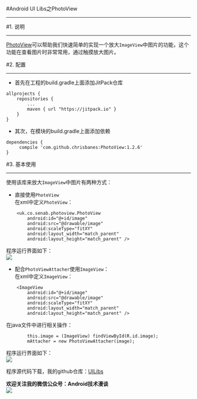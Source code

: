  #Android UI Libs之PhotoView  
***  
#1. 说明  
***  
[PhotoView](https://github.com/chrisbanes/PhotoView)可以帮助我们快速简单的实现一个放大`ImageView`中图片的功能，这个功能在查看图片时非常常用，通过触摸放大图片。  

#2. 配置  
***  
- 首先在工程的build.gradle上面添加JitPack仓库  
```  
allprojects {
    repositories {
        ...
        maven { url "https://jitpack.io" }
    }
}  
```  
- 其次，在模块的build.gradle上面添加依赖  
```  
dependencies {
     compile 'com.github.chrisbanes:PhotoView:1.2.6'
}  
```  

#3. 基本使用  
***  
使用该库来放大`ImageView`中图片有两种方式：  
- 直接使用`PhoteView`  
在xml中定义`PhoteView`：  
```  
    <uk.co.senab.photoview.PhotoView
        android:id="@+id/image"
        android:src="@drawable/image"
        android:scaleType="fitXY"
        android:layout_width="match_parent"
        android:layout_height="match_parent" />  
```  
程序运行界面如下：  
![](http://i.imgur.com/YvTNg42.gif)  

- 配合`PhotoViewAttacher`使用`ImageView`：  
在xml中定义`ImageView`：   
```
    <ImageView
        android:id="@+id/image"
        android:src="@drawable/image"
        android:scaleType="fitXY"
        android:layout_width="match_parent"
        android:layout_height="match_parent" />  
```  
在java文件中进行相关操作：  
```  
        this.image = (ImageView) findViewById(R.id.image);
        mAttacher = new PhotoViewAttacher(image);  
```
程序运行界面如下：  
![](http://i.imgur.com/m0dXoOk.gif)  


程序源代码下载，我的github仓库：[UILibs](https://github.com/lavor-zl/UILibs) 


**欢迎关注我的微信公众号：Android技术漫谈**  
![](http://i.imgur.com/u75x3BP.jpg)
